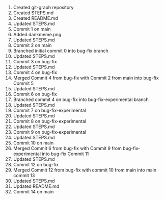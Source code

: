 1. Created git-graph repository
2. Created STEPS.md
3. Created README.md
4. Updated STEPS.md
5. Commit 1 on main
6. Added dankmeme.png
7. Updated STEPS.md
8. Commit 2 on main
9. Branched initial commit 0 into bug-fix branch
10. Updated STEPS.md
11. Commit 3 on bug-fix
12. Updated STEPS.md
13. Commit 4 on bug-fix
14. Merged Commit 4 from bug-fix with Commit 2 from main into bug-fix Commit 5
15. Updated STEPS.md
16. Commit 6 on bug-fix
17. Branched commit 4 on bug-fix into bug-fix-experimental branch
18. Updated STEPS.md
19. Commit 7 on bug-fix-experimental
20. Updated STEPS.md
21. Commit 8 on bug-fix-experimental
22. Updated STEPS.md
23. Commit 9 on bug-fix-experimental
24. Updated STEPS.md
25. Commit 10 on main
26. Merged Commit 6 from bug-fix with Commit 9 from bug-fix-experimental into bug-fix Commit 11
27. Updated STEPS.md
28. Commit 12 on bug-fix
29. Merged Commit 12 from bug-fix with commit 10 from main into main commit 13
30. Updated STEPS.md
31. Updated README.md
32. Commit 14 on main
